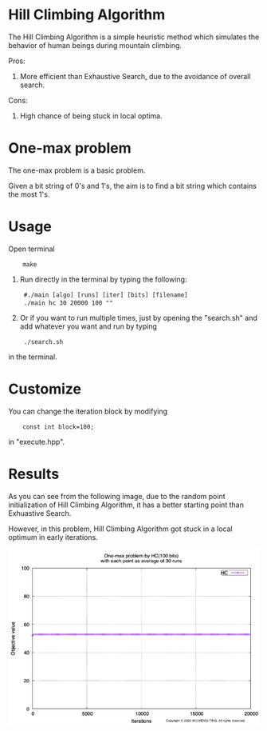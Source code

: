 # Hill Climbing Algorithm

The Hill Climbing Algorithm is a simple heuristic method which simulates the behavior of human beings during mountain climbing.

Pros:
1. More efficient than Exhaustive Search, due to the avoidance of overall search.

Cons:
1. High chance of being stuck in local optima.

# One-max problem

The one-max problem is a basic problem.

Given a bit string of  0's and 1's, the aim is to find a bit string which contains the most 1's.

# Usage

Open terminal

        make
        
1. Run directly in the terminal by typing the following:

        #./main [algo] [runs] [iter] [bits] [filename]
        ./main hc 30 20000 100 ""
    
2. Or if you want to run multiple times, just by opening the "search.sh" and add whatever you want and run by typing

        ./search.sh
in the terminal.

# Customize

You can change the iteration block by modifying 

        const int block=100;
in "execute.hpp".

# Results

As you can see from the following image, due to the random point initialization of Hill Climbing Algorithm, it has a better starting point than Exhuastive Search.

However, in this problem, Hill Climbing Algorithm got stuck in a local optimum in early iterations.

![alt text](https://github.com/MarttiWu/hill-climbing-one-max/blob/master/HC_one_max.png)

